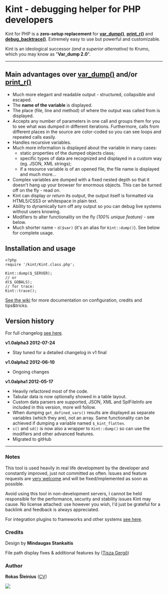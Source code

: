 # Kint - debugging helper for PHP developers

Kint for PHP is a **zero-setup replacement** for **[var_dump()](http://php.net/manual/en/function.var-dump.php)**, **[print_r()](http://php.net/manual/en/function.print-r.php)** and **[debug_backtrace()](http://php.net/manual/en/function.debug-backtrace.php)**. Extremely easy to use but powerful and customizable.

Kint is an ideological successor _(and a superior alternative)_ to Krumo, which you may know as "**Var_dump 2.0**".

----

## Main advantages over [var_dump()](http://php.net/manual/en/function.var-dump.php) and/or [print_r()](http://php.net/manual/en/function.print-r.php)
  * Much more elegant and readable output - structured, collapsible and escaped.
  * The **name of the variable** is displayed.
  * The place (file, line and method) of where the output was called from is displayed.
  * Accepts any number of parameters in one call and groups them for you to see what was dumped in different iterations. Furthermore, calls from different places in the source are color-coded so you can see loops and repeated calls easily.
  * Handles recursive variables.
  * Much more information is displayed about the variable in many cases:
    - static properties of the dumped objects class;
    - specific types of data are recognized and displayed in a custom way (eg. JSON, XML strings);
    - if a resource variable is of an opened file, the file name is displayed and much more...
  * Complex variables are dumped with a fixed nested depth so that it doesn't hang up your browser for enormous objects. This can be turned off on the fly - read on.
  * Kint can display *or return* its output, the output itself is formatted via HTML5/CSS3 or whitespace in plain text.
  * Ability to dynamically turn off any output so you can debug live systems without users knowing.
  * Modifiers to alter functionality on the fly *(100% unique feature)* - see below.
  * Much shorter name - `d($var)` (it's an alias for `Kint::dump()`). See below for complete usage.

## Installation and usage

    <?php
    require '/kint/Kint.class.php';

    Kint::dump($_SERVER);
    // or
    d($_GOBALS);
    // for trace:
    Kint::trace();



[See the wiki](https://github.com/raveren/kint/wiki) for more documentation on configuration, credits and tips&tricks.

## Version history

For full changelog [see here](https://github.com/raveren/kint/wiki/Changelog).

**v1.0alpha3 2012-07-24**
  * Stay tuned for a detailed changelog in v1 final

**v1.0alpha2 2012-06-10**
  * Ongoing changes

**v1.0alpha1 2012-05-17**
  * Heavily refactored most of the code.
  * Tabular data is now optionally showed in a table layout.
  * Custom data parsers are supported, JSON, XML and SplFileInfo are included in this version, more will follow.
  * When dumping `get_defined_vars()` results are displayed as separate variables (which they are), not an array. Same functionality can be achieved if dumping a variable named `$_kint_flatten`.
  * `s()` and `sd()` is now also a wrapper to `Kint::dump()` so can use the modifiers and other advanced features.
  * Migrated to gitHub

***

### Notes

This tool is used heavily in real life development by the developer and constantly improved, just not committed as often. Issues and feature requests are [very welcome](https://github.com/raveren/kint/issues) and will be fixed/implemented as soon as possible.

Avoid using this tool in non-development servers, I cannot be held responsible for the performance, security and stability issues Kint may cause. No license attached: use however you wish, I'd just be grateful for a backlink and feedback is always appreciated.

For integration plugins to frameworks and other systems [see here](https://github.com/raveren/kint/wiki/Kint-used-elsewhere).

### Credits

Design by **Mindaugas Stankaitis**

File path display fixes & additional features by (<a href="https://github.com/tgr">Tisza Gergő</a>)

### Author

**Rokas Šleinius** (<a href="http://careers.stackoverflow.com/rokas-sleinius" title="Rokas Šleinius CV">CV</a>)

![](http://img199.yfrog.com/img199/4323/imageda.png)

